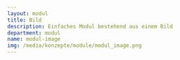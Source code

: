 ```yaml
---
layout: modul
title: Bild
description: Einfaches Modul bestehend aus einem Bild
department: modul
name: modul-image
img: /media/konzepte/module/modul_image.png
---
```


